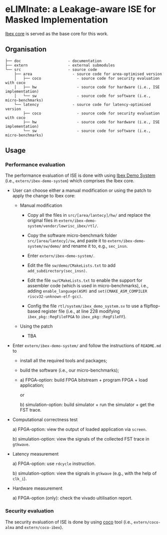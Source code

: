 # eLIMInate: a Leakage-aware ISE for Masked Implementation

[Ibex core](https://github.com/lowRISC/ibex) is served as the base core for this work.

<!--- ==================================================================== --->

## Organisation
```
├── doc                     - documentation
├── extern                  - external submodules
└── src                     - source code
    ├── area                  - source code for area-optimised version 
    │   ├── coco                - source code for security evaluation with coco     
    │   ├── hw                  - source code for hardware (i.e., ISE implementation)
    │   └── sw                  - source code for software (i.e., micro-benchmarks)
    └── latency               - source code for latency-optimised version
        ├── coco                - source code for security evaluation with coco     
        ├── hw                  - source code for hardware (i.e., ISE implementation)
        └── sw                  - source code for software (i.e., micro-benchmarks)
```

<!--- ==================================================================== --->

## Usage

### Performance evaluation

The performance evaluation of ISE is done with using [Ibex Demo System](https://github.com/lowRISC/ibex-demo-system) (i.e., `extern/ibex-demo-system`) which comprises the Ibex core.

- User can choose either a manual modification or using the patch to apply the change to Ibex core:

  - Manual modification

    - Copy all the files in `src/[area/lantecy]/hw/` and replace the original files in `extern/ibex-demo-system/vendor/lowrisc_ibex/rtl/`.

    - Copy the software micro-benchmark folder `src/[area/lantecy]/sw`, and paste it to `extern/ibex-demo-system/sw/demo/` and rename it to, e.g., `sec_insn`.

    - Enter `extern/ibex-demo-system/`.

    - Edit the file `sw/demo/CMakeLists.txt` to add `add_subdirectory(sec_insn)`.

    - Edit the file `sw/CMakeLists.txt` to enable the support for assembler code (which is used in micro-benchmarks), i.e., adding `enable_language(ASM)` and `set(CMAKE_ASM_COMPILER riscv32-unknown-elf-gcc)`.

    - Config the file `rtl/system/ibex_demo_system.sv` to use a flipflop-based register file (i.e., at line 228 modifying `ibex_pkg::RegFileFPGA` to `ibex_pkg::RegFileFF`).

  - Using the patch

    - TBA

- Enter `extern/ibex-demo-system/` and follow the instructions of `README.md` to 
  - install all the required tools and packages;
  - build the software (i.e., our micro-benchmarks);
  -  a) FPGA-option: build FPGA bitstream + program FPGA + load application; 

     or

     b) simulation-option: build simulator + run the simulator + get the FST trace.

- Computational correctness test

  a) FPGA-option: view the output of loaded application via `screen`.

  b) simulation-option: view the signals of the collected FST trace in `gtkwave`. 

- Latency measurement

  a) FPGA-option: use `rdcycle` instruction. 

  b) simulation-option: view the signals in `gtkwave` (e.g., with the help of `clk_i`).

- Hardware measurement

  a) FPGA-option (only): check the vivado ultilisation report.

### Security evaluation 

The security evaluation of ISE is done by using [coco](https://github.com/IAIK/coco-alma) tool 
(i.e., `extern/coco-alma` and `extern/coco-ibex`).

